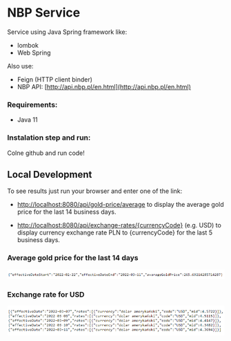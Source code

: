 # NBP Service
Service using Java Spring framework like:
- lombok
- Web Spring

Also use:
- Feign (HTTP client binder)
- NBP API: [http://api.nbp.pl/en.html](http://api.nbp.pl/en.html)

### Requirements:
- Java 11

### Instalation step and run:
Colne github and run code!


## Local Development
To see results just run your browser and enter one of the link:

- [http://localhost:8080/api/gold-price/average](http://localhost:8080/api/gold-price/average)
  to display the average gold price for the last 14 business days.

- [http://localhost:8080/api/exchange-rates/{currencyCode}](http://localhost:8080/api/exchange-rates/USD)
  (e.g. USD) to display currency exchange rate PLN to {currencyCode} for the last 5 business days.

### Average gold price for the last 14 days
![](./img/gold.png)

### Exchange rate for USD
![](./img/currencyUSD.png)
